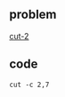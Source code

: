 ## problem
[cut-2](https://www.hackerrank.com/challenges/text-processing-cut-2/problem)

## code
```shell
cut -c 2,7
```